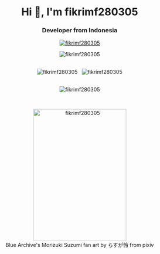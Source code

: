 <h1 align="center">Hi 👋, I'm fikrimf280305</h1>
<h3 align="center">Developer from Indonesia</h3>

<p align="center">
  <a href="https://skillicons.dev/" target="_blank">
    <img src="https://skillicons.dev/icons?i=html,css,js,ts,py,nodejs,bun,express,elysia,md,git,github,vscode,arch,linux" alt="fikrimf280305" />
  </a>
</p>

<p align="center"><img src="https://github-profile-trophy.vercel.app/?username=fikrimf280305&theme=onedark" alt="fikrimf280305" /></p>

<br />

<div align="center">
  <span><img src="https://github-readme-stats.vercel.app/api/top-langs?username=fikrimf280305&show_icons=true&locale=en&theme=onedark&layout=compact" alt="fikrimf280305" /></span>
  &nbsp;
  <span><img src="https://github-readme-stats.vercel.app/api?username=fikrimf280305&show_icons=true&locale=en&theme=onedark" alt="fikrimf280305" /></span>
</div>

<br />

<p align="center"><img src="https://github-readme-streak-stats.herokuapp.com/?user=fikrimf280305&theme=onedark" alt="fikrimf280305" /></p>

<br />

<div align="center">
  <figure>
    <img src="https://github.com/user-attachments/assets/4c80a80c-e6bd-4a11-b6fc-7cc8fb29f3d9" width="254" height="360" alt="fikrimf280305" />
    <br />
    <figcaption>Blue Archive's Morizuki Suzumi fan art by らすが怜 from pixiv</figcaption>
  </figure>
</div>
